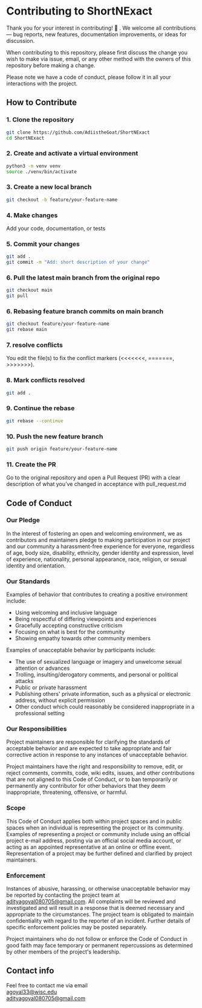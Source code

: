 
# Contributing to ShortNExact

Thank you for your interest in contributing! 🎉 . We welcome all contributions — bug reports, new features, documentation improvements, or ideas for discussion.

When contributing to this repository, please first discuss the change you wish to make via issue,
email, or any other method with the owners of this repository before making a change. 

Please note we have a code of conduct, please follow it in all your interactions with the project.


## How to Contribute

### 1. Clone the repository
```sh
git clone https://github.com/AdiistheGoat/ShortNExact
cd ShortNExact
```

### 2. Create and activate a virtual environment
```sh
python3 -m venv venv
source ./venv/bin/activate
```

### 3. Create a new local branch
```sh
git checkout -b feature/your-feature-name
```

### 4. Make changes
Add your code, documentation, or tests

### 5. Commit your changes
```sh
git add .
git commit -m "Add: short description of your change"
```

### 6. Pull the latest main branch from the original repo
```sh
git checkout main
git pull
```

### 6. Rebasing feature branch commits on main branch
```sh
git checkout feature/your-feature-name
git rebase main
```

### 7. resolve conflicts
You edit the file(s) to fix the conflict markers (<<<<<<<, =======, >>>>>>>).

### 8. Mark conflicts resolved
```sh
git add .
```

### 9. Continue the rebase
```sh
git rebase --continue
```

### 10. Push the new feature branch
```sh
git push origin feature/your-feature-name
```
### 11. Create the PR
Go to the original repository and open a Pull Request (PR) with a clear description of what you’ve changed in acceptance with pull_request.md


## Code of Conduct

### Our Pledge

In the interest of fostering an open and welcoming environment, we as
contributors and maintainers pledge to making participation in our project and
our community a harassment-free experience for everyone, regardless of age, body
size, disability, ethnicity, gender identity and expression, level of experience,
nationality, personal appearance, race, religion, or sexual identity and
orientation.

### Our Standards

Examples of behavior that contributes to creating a positive environment
include:

* Using welcoming and inclusive language
* Being respectful of differing viewpoints and experiences
* Gracefully accepting constructive criticism
* Focusing on what is best for the community
* Showing empathy towards other community members

Examples of unacceptable behavior by participants include:

* The use of sexualized language or imagery and unwelcome sexual attention or
advances
* Trolling, insulting/derogatory comments, and personal or political attacks
* Public or private harassment
* Publishing others' private information, such as a physical or electronic
  address, without explicit permission
* Other conduct which could reasonably be considered inappropriate in a
  professional setting

### Our Responsibilities

Project maintainers are responsible for clarifying the standards of acceptable
behavior and are expected to take appropriate and fair corrective action in
response to any instances of unacceptable behavior.

Project maintainers have the right and responsibility to remove, edit, or
reject comments, commits, code, wiki edits, issues, and other contributions
that are not aligned to this Code of Conduct, or to ban temporarily or
permanently any contributor for other behaviors that they deem inappropriate,
threatening, offensive, or harmful.

### Scope

This Code of Conduct applies both within project spaces and in public spaces
when an individual is representing the project or its community. Examples of
representing a project or community include using an official project e-mail
address, posting via an official social media account, or acting as an appointed
representative at an online or offline event. Representation of a project may be
further defined and clarified by project maintainers.

### Enforcement

Instances of abusive, harassing, or otherwise unacceptable behavior may be
reported by contacting the project team at adityagoyal080705@gmail.com. All
complaints will be reviewed and investigated and will result in a response that
is deemed necessary and appropriate to the circumstances. The project team is
obligated to maintain confidentiality with regard to the reporter of an incident.
Further details of specific enforcement policies may be posted separately.

Project maintainers who do not follow or enforce the Code of Conduct in good
faith may face temporary or permanent repercussions as determined by other
members of the project's leadership.


## Contact info 
Feel free to contact me via email\
agoyal33@wisc.edu\
adityagoyal080705@gmail.com
